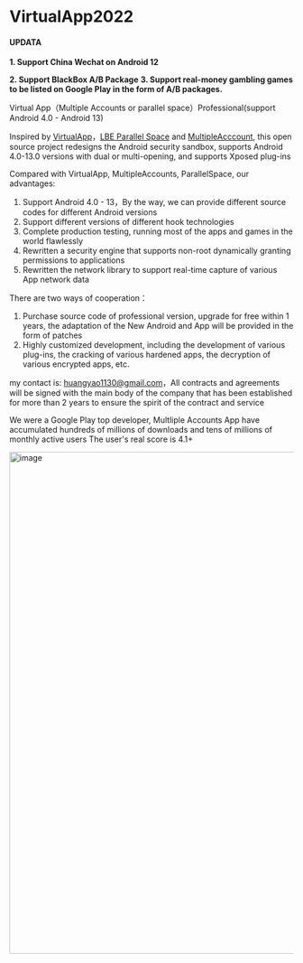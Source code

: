 # VirtualApp2022

#### UPDATA
**1. Support China Wechat on Android 12**

**2. Support BlackBox A/B Package**
**3. Support real-money gambling games to be listed on Google Play in the form of A/B packages.**


Virtual App（Multiple Accounts or parallel space）Professional(support Android 4.0 - Android 13)

Inspired by [VirtualApp](https://github.com/asLody/VirtualApp)，[LBE Parallel Space](https://play.google.com/store/apps/details?id=com.lbe.parallel.intl) and [MultipleAcccount](https://play.google.com/store/apps/details?id=com.excelliance.multiaccounts), this open source project redesigns the Android security sandbox, supports Android 4.0-13.0 versions with dual or multi-opening, and supports Xposed plug-ins

Compared with VirtualApp, MultipleAccounts, ParallelSpace, our advantages:
1. Support Android 4.0 - 13，By the way, we can provide different source codes for different Android versions
2. Support different versions of different hook technologies
3. Complete production testing, running most of the apps and games in the world flawlessly
4. Rewritten a security engine that supports non-root dynamically granting permissions to applications
5. Rewritten the network library to support real-time capture of various App network data

There are two ways of cooperation：
1. Purchase source code of  professional version, upgrade for free within 1 years, the adaptation of the New Android and App will be provided in the form of patches
2. Highly customized development, including the development of various plug-ins, the cracking of various hardened apps, the decryption of various encrypted apps, etc.

my contact is: huangyao1130@gmail.com，All contracts and agreements will be signed with the main body of the company that has been established for more than 2 years to ensure the spirit of the contract and service

We were a Google Play top developer, Multliple Accounts App have accumulated hundreds of millions of downloads and tens of millions of monthly active users
The user's real score is 4.1+

<img width="889" alt="image" src="https://user-images.githubusercontent.com/118658129/202895115-68fc9f0c-f7e8-427b-b276-048a11e6dcf8.png">
